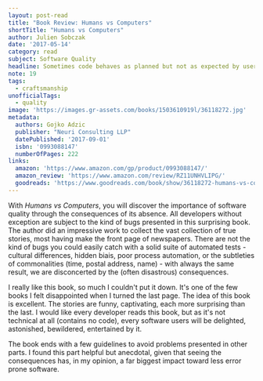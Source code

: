 ```yaml
---
layout: post-read
title: "Book Review: Humans vs Computers"
shortTitle: "Humans vs Computers"
author: Julien Sobczak
date: '2017-05-14'
category: read
subject: Software Quality
headline: Sometimes code behaves as planned but not as expected by users.
note: 19
tags:
  - craftsmanship
unofficialTags:
  - quality
image: 'https://images.gr-assets.com/books/1503610919l/36118272.jpg'
metadata:
  authors: Gojko Adzic
  publisher: "Neuri Consulting LLP"
  datePublished: '2017-09-01'
  isbn: '0993088147'
  numberOfPages: 222
links:
  amazon: 'https://www.amazon.com/gp/product/0993088147/'
  amazon_review: 'https://www.amazon.com/review/RZ11UNHVLIPG/'
  goodreads: 'https://www.goodreads.com/book/show/36118272-humans-vs-computers'
---
```


With *Humans vs Computers*, you will discover the importance of software quality through the consequences of its absence. All developers without exception are subject to the kind of bugs presented in this surprising book. The author did an impressive work to collect the vast collection of true stories, most having make the front page of newspapers. There are not the kind of bugs you could easily catch with a solid suite of automated tests - cultural differences, hidden biais, poor process automation, or the subtleties of commonalities (time, postal address, name) - with always the same result, we are disconcerted by the (often disastrous) consequences.

I really like this book, so much I couldn't put it down. It's one of the few books I felt disappointed when I turned the last page. The idea of this book is excellent. The stories are funny, captivating, each more surprising than the last. I would like every developer reads this book, but as it's not technical at all (contains no code), every software users will be delighted, astonished, bewildered, entertained by it.

The book ends with a few guidelines to avoid problems presented in other parts. I found this part helpful but anecdotal, given that seeing the consequences has, in my opinion, a far biggest impact toward less error prone software.